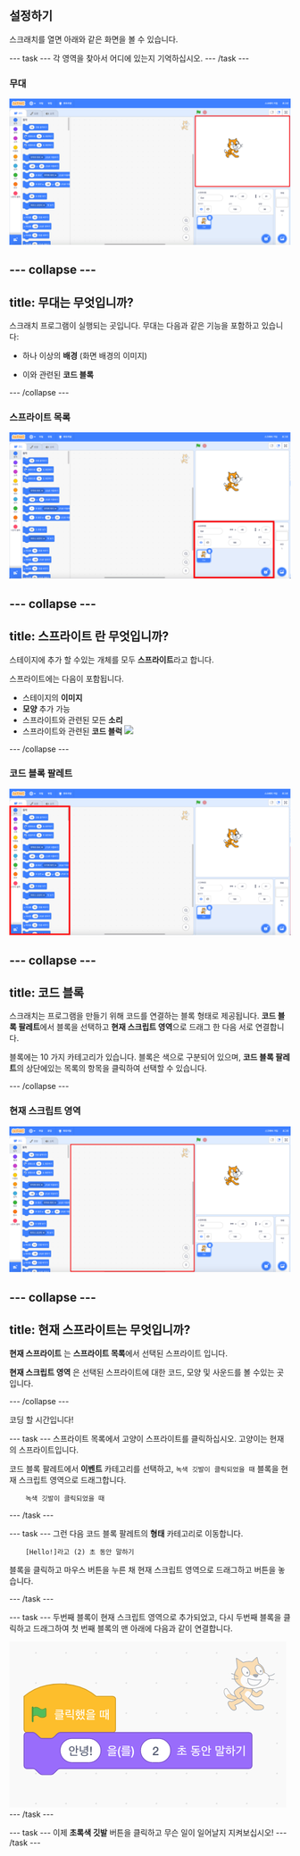 ## 설정하기

스크래치를 열면 아래와 같은 화면을 볼 수 있습니다.

--- task --- 각 영역을 찾아서 어디에 있는지 기억하십시오. --- /task ---

### 무대

![스테이지가 강조 표시된 스크래치 창](images/hlStage.png)

--- collapse ---
---
title: 무대는 무엇입니까?
---

스크래치 프로그램이 실행되는 곳입니다. 무대는 다음과 같은 기능을 포함하고 있습니다:

* 하나 이상의 **배경** \(화면 배경의 이미지\)

* 이와 관련된 **코드 블록**

--- /collapse ---

### 스프라이트 목록

![스프라이트 목록이 강조 표시된 스크래치 창](images/hlSpriteList.png)

--- collapse ---
---
title: 스프라이트 란 무엇입니까?
---

스테이지에 추가 할 수있는 개체를 모두 **스프라이트**라고 합니다.

스프라이트에는 다음이 포함됩니다.

* 스테이지의 **이미지**
* **모양** 추가 가능
* 스프라이트와 관련된 모든 **소리**
* 스프라이트와 관련된 **코드 블럭** ![](images/setup2.png)

--- /collapse ---

### 코드 블록 팔레트

![블록 팔레트가 강조 표시된 스크래치 창](images/hlBlocksPalette.png)

--- collapse ---
---
title: 코드 블록
---

스크래치는 프로그램을 만들기 위해 코드를 연결하는 블록 형태로 제공됩니다. **코드 블록 팔레트**에서 블록을 선택하고 **현재 스크립트 영역**으로 드래그 한 다음 서로 연결합니다.

블록에는 10 가지 카테고리가 있습니다. 블록은 색으로 구분되어 있으며, **코드 블록 팔레트**의 상단에있는 목록의 항목을 클릭하여 선택할 수 있습니다.

--- /collapse ---

### 현재 스크립트 영역

![현재 스크립트 영역이 강조 표시된 스크래치 창](images/hlCurrentSpritePanel.png)

--- collapse ---
---
title: 현재 스프라이트는 무엇입니까?
---

**현재 스프라이트** 는 **스프라이트 목록**에서 선택된 스프라이트 </strong> 입니다.

**현재 스크립트 영역** 은 선택된 스프라이트에 대한 코드, 모양 및 사운드를 볼 수있는 곳입니다.

--- /collapse ---

코딩 할 시간입니다!

--- task --- 스프라이트 목록에서 고양이 스프라이트를 클릭하십시오. 고양이는 현재의 스프라이트입니다.

코드 블록 팔레트에서 **이벤트** 카테고리를 선택하고, `녹색 깃발이 클릭되었을 때` 블록을 현재 스크립트 영역으로 드래그합니다.

```blocks3
    녹색 깃발이 클릭되었을 때
```

--- /task ---

--- task --- 그런 다음 코드 블록 팔레트의 **형태** 카테고리로 이동합니다.

```blocks3
    [Hello!]라고 (2) 초 동안 말하기
```

블록을 클릭하고 마우스 버튼을 누른 채 현재 스크립트 영역으로 드래그하고 버튼을 놓습니다.

--- /task ---

--- task --- 두번째 블록이 현재 스크립트 영역으로 추가되었고, 다시 두번째 블록을 클릭하고 드래그하여 첫 번째 블록의 맨 아래에 다음과 같이 연결합니다.

![](images/setup3.png) --- /task ---

--- task --- 이제 **초록색 깃발** 버튼을 클릭하고 무슨 일이 일어날지 지켜보십시오! --- /task ---
